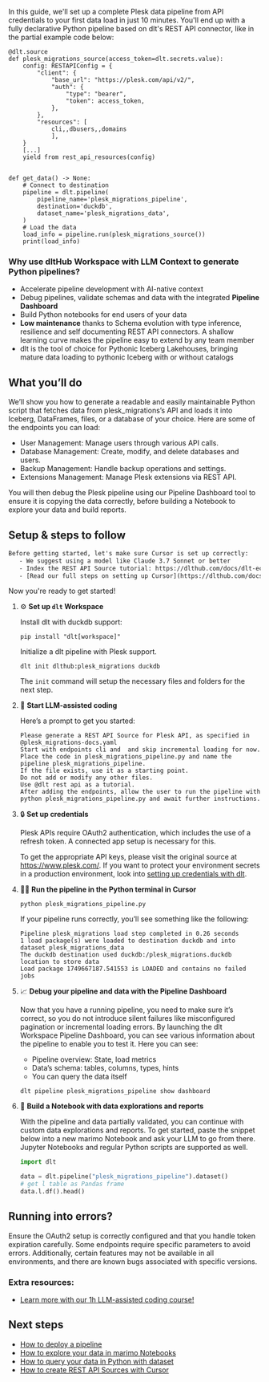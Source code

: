 In this guide, we'll set up a complete Plesk data pipeline from API credentials to your first data load in just 10 minutes. You'll end up with a fully declarative Python pipeline based on dlt's REST API connector, like in the partial example code below:

```python-outcome
@dlt.source
def plesk_migrations_source(access_token=dlt.secrets.value):
    config: RESTAPIConfig = {
        "client": {
            "base_url": "https://plesk.com/api/v2/",
            "auth": {
                "type": "bearer",
                "token": access_token,
            },
        },
        "resources": [
            cli,,dbusers,,domains
            ],
    }
    [...]
    yield from rest_api_resources(config)


def get_data() -> None:
    # Connect to destination
    pipeline = dlt.pipeline(
        pipeline_name='plesk_migrations_pipeline',
        destination='duckdb',
        dataset_name='plesk_migrations_data', 
    )
    # Load the data
    load_info = pipeline.run(plesk_migrations_source())
    print(load_info) 
```

### Why use dltHub Workspace with LLM Context to generate Python pipelines?

- Accelerate pipeline development with AI-native context
- Debug pipelines, validate schemas and data with the integrated **Pipeline Dashboard**
- Build Python notebooks for end users of your data
- **Low maintenance** thanks to Schema evolution with type inference, resilience and self documenting REST API connectors. A shallow learning curve makes the pipeline easy to extend by any team member
- dlt is the tool of choice for Pythonic Iceberg Lakehouses, bringing mature data loading to pythonic Iceberg with or without catalogs

## What you’ll do

We’ll show you how to generate a readable and easily maintainable Python script that fetches data from plesk_migrations’s API and loads it into Iceberg, DataFrames, files, or a database of your choice. Here are some of the endpoints you can load:

- User Management: Manage users through various API calls.
- Database Management: Create, modify, and delete databases and users.
- Backup Management: Handle backup operations and settings.
- Extensions Management: Manage Plesk extensions via REST API.

You will then debug the Plesk pipeline using our Pipeline Dashboard tool to ensure it is copying the data correctly, before building a Notebook to explore your data and build reports.

## Setup & steps to follow

```default
Before getting started, let's make sure Cursor is set up correctly:
   - We suggest using a model like Claude 3.7 Sonnet or better
   - Index the REST API Source tutorial: https://dlthub.com/docs/dlt-ecosystem/verified-sources/rest_api/ and add it to context as **@dlt rest api**
   - [Read our full steps on setting up Cursor](https://dlthub.com/docs/dlt-ecosystem/llm-tooling/cursor-restapi#23-configuring-cursor-with-documentation)
```

Now you're ready to get started!

1. ⚙️ **Set up `dlt` Workspace**
    
    Install dlt with duckdb support:
    ```shell
    pip install "dlt[workspace]"
    ```

    Initialize a dlt pipeline with Plesk support.
    ```shell
    dlt init dlthub:plesk_migrations duckdb
    ```

    The `init` command will setup the necessary files and folders for the next step.
    
2. 🤠 **Start LLM-assisted coding**
    
    Here’s a prompt to get you started:
    
    ```prompt
    Please generate a REST API Source for Plesk API, as specified in @plesk_migrations-docs.yaml 
    Start with endpoints cli and  and skip incremental loading for now. 
    Place the code in plesk_migrations_pipeline.py and name the pipeline plesk_migrations_pipeline. 
    If the file exists, use it as a starting point. 
    Do not add or modify any other files. 
    Use @dlt rest api as a tutorial. 
    After adding the endpoints, allow the user to run the pipeline with python plesk_migrations_pipeline.py and await further instructions.
    ```

    
3. 🔒 **Set up credentials** 
    
    Plesk APIs require OAuth2 authentication, which includes the use of a refresh token. A connected app setup is necessary for this.
    
    To get the appropriate API keys, please visit the original source at https://www.plesk.com/.
    If you want to protect your environment secrets in a production environment, look into [setting up credentials with dlt](https://dlthub.com/docs/walkthroughs/add_credentials).
    
4. 🏃‍♀️ **Run the pipeline in the Python terminal in Cursor**
    
    ```shell
    python plesk_migrations_pipeline.py
    ```
    
    If your pipeline runs correctly, you’ll see something like the following:
    
    ```shell
    Pipeline plesk_migrations load step completed in 0.26 seconds
    1 load package(s) were loaded to destination duckdb and into dataset plesk_migrations_data
    The duckdb destination used duckdb:/plesk_migrations.duckdb location to store data
    Load package 1749667187.541553 is LOADED and contains no failed jobs
    ```
    
5. 📈 **Debug your pipeline and data with the Pipeline Dashboard**

    Now that you have a running pipeline, you need to make sure it’s correct, so you do not introduce silent failures like misconfigured pagination or incremental loading errors. By launching the dlt Workspace Pipeline Dashboard, you can see various information about the pipeline to enable you to test it. Here you can see:
    - Pipeline overview: State, load metrics
    - Data’s schema: tables, columns, types, hints
    - You can query the data itself
    
    ```shell
    dlt pipeline plesk_migrations_pipeline show dashboard
    ```
    
6. 🐍 **Build a Notebook with data explorations and reports**

    With the pipeline and data partially validated, you can continue with custom data explorations and reports. To get started, paste the snippet below into a new marimo Notebook and ask your LLM to go from there. Jupyter Notebooks and regular Python scripts are supported as well.

    
    ```python
    import dlt

   data = dlt.pipeline("plesk_migrations_pipeline").dataset()
   # get l table as Pandas frame
   data.l.df().head()
    ```

## Running into errors?

Ensure the OAuth2 setup is correctly configured and that you handle token expiration carefully. Some endpoints require specific parameters to avoid errors. Additionally, certain features may not be available in all environments, and there are known bugs associated with specific versions.

### Extra resources:

- [Learn more with our 1h LLM-assisted coding course!](https://www.youtube.com/watch?v=GGid70rnJuM)

## Next steps

- [How to deploy a pipeline](https://dlthub.com/docs/walkthroughs/deploy-a-pipeline)
- [How to explore your data in marimo Notebooks](https://dlthub.com/docs/general-usage/dataset-access/marimo)
- [How to query your data in Python with dataset](https://dlthub.com/docs/general-usage/dataset-access/dataset)
- [How to create REST API Sources with Cursor](https://dlthub.com/docs/dlt-ecosystem/llm-tooling/cursor-restapi)
